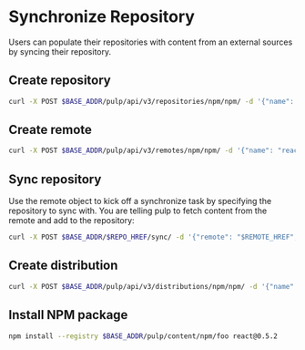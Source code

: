 # Synchronize Repository

Users can populate their repositories with content from an external sources by syncing
their repository.

## Create repository
```bash
curl -X POST $BASE_ADDR/pulp/api/v3/repositories/npm/npm/ -d '{"name": "foo"}' -H 'Content-Type: application/json'
```

## Create remote
```bash
curl -X POST $BASE_ADDR/pulp/api/v3/remotes/npm/npm/ -d '{"name": "react-0.5.2", "url": "https://registry.npmjs.org/react/0.5.2"}' -H 'Content-Type: application/json'
```

## Sync repository

Use the remote object to kick off a synchronize task by specifying the repository to
sync with. You are telling pulp to fetch content from the remote and add to the repository:

```bash
curl -X POST $BASE_ADDR/$REPO_HREF/sync/ -d '{"remote": "$REMOTE_HREF", "sync_deps": [true|false]}' -H 'Content-Type: application/json'
```

## Create distribution
  ```bash
  curl -X POST $BASE_ADDR/pulp/api/v3/distributions/npm/npm/ -d '{"name": "foo", "base_path": "npm/foo", "repository": "$REPO_HREF"}' -H 'Content-Type: application/json'
  ```

## Install NPM package
  ```bash
  npm install --registry $BASE_ADDR/pulp/content/npm/foo react@0.5.2
  ```